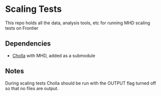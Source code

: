 # Scaling Tests

This repo holds all the data, analysis tools, etc for running MHD scaling tests on Frontier

## Dependencies

- [Cholla](https://github.com/cholla-hydro/cholla) with MHD, added as a submodule

## Notes

During scaling tests Cholla should be run with the OUTPUT flag turned off so that no files are output.